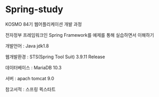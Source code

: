 # Spring-study

KOSMO 84기 웹어플리케이션 개발 과정

전자정부 프레임워크인 Spring Framework를 예제를 통해 실습하면서 이해하기

개발언어 : Java jdk1.8

웹개발환경 : STS(Spring Tool Suit) 3.9.11 Release

데이터베이스 : MariaDB 10.3

서버 : apach tomcat 9.0

참고서적 : 스프링 퀵스타트


